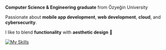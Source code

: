 **Computer Science & Engineering graduate** from Özyeğin University  

Passionate about **mobile app development**, **web development**, **cloud**, and **cybersecurity**.

I like to blend **functionality** with **aesthetic design** 🎨

[![My Skills](https://skillicons.dev/icons?i=js,html,css,wasm)](https://skillicons.dev)

